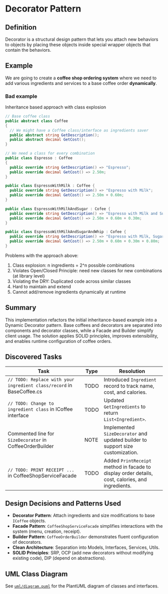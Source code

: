 # Decorator Pattern

## Definition

Decorator is a structural design pattern that lets you attach new behaviors to objects by placing these objects inside special wrapper objects that contain the behaviors.

## Example

We are going to create a **coffee shop ordering system** where we need to add various ingredients and services to a base coffee order **dynamically**.

### Bad example

Inheritance based approach with class explosion

```csharp
// Base coffee class
public abstract class Coffee
{
  // We might have a Coffee class/interface as ingredients saver
  public abstract string GetDescription();
  public abstract decimal GetCost();
}

// We need a class for every combination
public class Espresso : Coffee
{
  public override string GetDescription() => "Espresso";
  public override decimal GetCost() => 2.50m;
}

public class EspressoWithMilk : Coffee {
  public override string GetDescription() => "Espresso with Milk";
  public override decimal GetCost() => 2.50m + 0.60m;
}

public class EspressoWithMilkAndSugar : Cofee {
  public override string GetDescription() => "Espresso with Milk and Sugar";
  public override decimal GetCost() => 2.50m + 0.60m + 0.30m;
}

public class EspressoWithMilkAndSugarAndWhip : Cofee {
  public override string GetDescription() => "Espresso with Milk, Sugar and Whipped Cream";
  public override decimal GetCost() => 2.50m + 0.60m + 0.30m + 0.80m;
}
```

Problems with the approach above:

1. Class explosion: n ingredients = 2^n possible combinations
2. Violates Open/Closed Principle: need new classes for new combinations (at library level)
3. Violating the DRY: Duplicated code across similar classes
4. Hard to maintain and extend
5. Cannot add/remove ingredients dynamically at runtime

## Summary

This implementation refactors the initial inheritance-based example into a Dynamic Decorator pattern. Base coffees and decorators are separated into components and decorator classes, while a Facade and Builder simplify client usage. The solution applies SOLID principles, improves extensibility, and enables runtime configuration of coffee orders.

## Discovered Tasks

| Task                                                                                          | Type  | Resolution                                                                                         |
|-----------------------------------------------------------------------------------------------|-------|----------------------------------------------------------------------------------------------------|
| `// TODO: Replace with your ingredient class/record` in BaseCoffee.cs                          | TODO  | Introduced `Ingredient` record to track name, cost, and calories.                                  |
| `// TODO: Change to ingredient class` in ICoffee interface                                     | TODO  | Updated `GetIngredients` to return `List<Ingredient>`.                                              |
| Commented line for `SizeDecorator` in CoffeeOrderBuilder                                       | NOTE  | Implemented `SizeDecorator` and updated builder to support size customization.                      |
| `// TODO: PRINT RECEIPT ...` in CoffeeShopServiceFacade                                         | TODO  | Added `PrintReceipt` method in facade to display order details, cost, calories, and ingredients.    |

## Design Decisions and Patterns Used

- **Decorator Pattern**: Attach ingredients and size modifications to base `ICoffee` objects.
- **Facade Pattern**: `CoffeeShopServiceFacade` simplifies interactions with the system (menu, creation, receipt).
- **Builder Pattern**: `CoffeeOrderBuilder` demonstrates fluent configuration of decorators.
- **Clean Architecture**: Separation into Models, Interfaces, Services, Utils.
- **SOLID Principles**: SRP, OCP (add new decorators without modifying existing code), DIP (depend on abstractions).

## UML Class Diagram

See [`uml/diagram.puml`](uml/diagram.puml) for the PlantUML diagram of classes and interfaces.